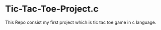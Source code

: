# Tic-Tac-Toe-Project.c
This Repo consist my first project which is tic tac toe game in c language.
